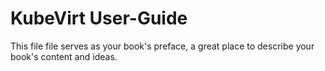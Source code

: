 # 

# 

# KubeVirt User-Guide

This file file serves as your book's preface, a great place to describe your book's content and ideas.

